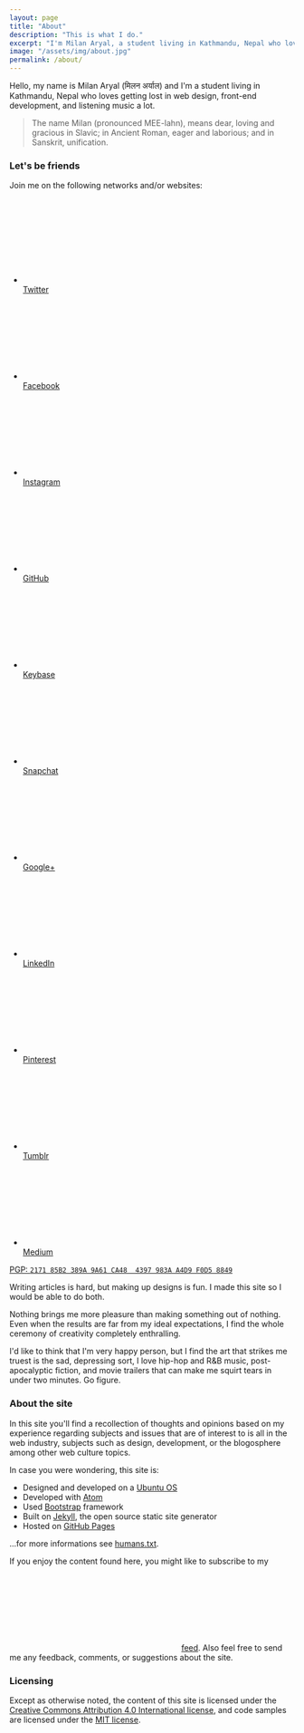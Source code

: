 ```yaml
---
layout: page
title: "About"
description: "This is what I do."
excerpt: "I'm Milan Aryal, a student living in Kathmandu, Nepal who loves getting lost in developing web, watching movies, and travelling new places."
image: "/assets/img/about.jpg"
permalink: /about/
---
```


Hello, my name is Milan Aryal (मिलन अर्याल) and I'm a student living in Kathmandu, Nepal who loves getting lost in web design, front-end development, and listening music a lot.

> The name Milan (pronounced MEE-lahn), means dear, loving and gracious in Slavic; in Ancient Roman, eager and laborious; and in Sanskrit, unification.

### Let's be friends

Join me on the following networks and/or websites:

<!-- Social links -->
<ul class="social-links">
  <li>
    <a rel="me" href="//twitter.com/MilanAryal">
      <span class="svg-icon svg-baseline" aria-hidden="true">
        <svg><use xlink:href="/assets/icons/icons.min.svg#icon-twitter"></use></svg>
      </span><br><span class="label">Twitter</span>
    </a>
  </li>
  <li>
    <a rel="me" href="//facebook.com/considermilan">
      <span class="svg-icon svg-baseline" aria-hidden="true">
        <svg><use xlink:href="/assets/icons/icons.min.svg#icon-facebook"></use></svg>
      </span><br><span class="label">Facebook</span>
    </a>
  </li>
  <li>
     <a rel="me" href="//instagram.com/milanaryal">
      <span class="svg-icon svg-baseline" aria-hidden="true">
        <svg><use xlink:href="/assets/icons/icons.min.svg#icon-instagram"></use></svg>
      </span><br><span class="label">Instagram</span>
    </a>
  </li>
  <li>
    <a rel="me" href="//github.com/MilanAryal">
      <span class="svg-icon svg-baseline" aria-hidden="true">
        <svg><use xlink:href="/assets/icons/icons.min.svg#icon-github"></use></svg>
      </span><br><span class="label">GitHub</span>
    </a>
  </li>
  <li>
    <a rel="me" href="//keybase.io/milanaryal">
      <span class="svg-icon svg-baseline" aria-hidden="true">
        <svg><use xlink:href="/assets/icons/icons.min.svg#icon-key"></use></svg>
      </span><br><span class="label">Keybase</span>
    </a>
  </li>
  <li>
    <a rel="me" href="//snapchat.com/add/milanaryal">
      <span class="svg-icon svg-baseline" aria-hidden="true">
        <svg><use xlink:href="/assets/icons/icons.min.svg#icon-snapchat"></use></svg>
      </span><br><span class="label">Snapchat</span>
    </a>
  </li>
  <li>
    <a rel="me" href="//google.com/+MilanAryal">
      <span class="svg-icon svg-baseline" aria-hidden="true">
        <svg><use xlink:href="/assets/icons/icons.min.svg#icon-google-plus"></use></svg>
      </span><br><span class="label">Google+</span>
    </a>
  </li>
  <li>
    <a rel="me" href="//linkedin.com/in/MilanAryal">
      <span class="svg-icon svg-baseline" aria-hidden="true">
        <svg><use xlink:href="/assets/icons/icons.min.svg#icon-linkedin"></use></svg>
      </span><br><span class="label">LinkedIn</span>
    </a>
  </li>
  <li>
    <a rel="me" href="//pinterest.com/milanaryal">
      <span class="svg-icon svg-baseline" aria-hidden="true">
        <svg><use xlink:href="/assets/icons/icons.min.svg#icon-pinterest"></use></svg>
      </span><br><span class="label">Pinterest</span>
    </a>
  </li>
  <li>
    <a rel="me" href="//milanaryal.tumblr.com">
      <span class="svg-icon svg-baseline" aria-hidden="true">
        <svg><use xlink:href="/assets/icons/icons.min.svg#icon-tumblr"></use></svg>
      </span><br><span class="label">Tumblr</span>
    </a>
  </li>
  <li>
    <a rel="me" href="//medium.com/@MilanAryal">
      <span class="svg-icon svg-baseline" aria-hidden="true">
        <svg><use xlink:href="/assets/icons/icons.min.svg#icon-medium"></use></svg>
      </span><br><span class="label">Medium</span>
    </a>
  </li>
</ul>

<p class="pgp-key">
  <a href="//keybase.io/milanaryal/key.asc">
    PGP: <code>2171 85B2 389A 9A61 CA48  4397 983A A4D9 F0D5 8849</code>
  </a>
</p>

Writing articles is hard, but making up designs is fun. I made this site so I would be able to do both.

Nothing brings me more pleasure than making something out of nothing. Even when the results are far from my ideal expectations, I find the whole ceremony of creativity completely enthralling.

I'd like to think that I'm very happy person, but I find the art that strikes me truest is the sad, depressing sort, I love hip-hop and R&B music, post-apocalyptic fiction, and movie trailers that can make me squirt tears in under two minutes. Go figure.

### About the site

In this site you'll find a recollection of thoughts and opinions based on my experience regarding subjects and issues that are of interest to is all in the web industry, subjects such as design, development, or the blogosphere among other web culture topics.

In case you were wondering, this site is:

* Designed and developed on a [Ubuntu OS](http://www.ubuntu.com/)
* Developed with [Atom](http://atom.io/)
* Used [Bootstrap](http://getbootstrap.com/) framework
* Built on [Jekyll](http://jekyllrb.com/), the open source static site generator
* Hosted on [GitHub Pages](http://pages.github.com/)

...for more informations see [humans.txt](/humans.txt).

If you enjoy the content found here, you might like to subscribe to my <span class="svg-icon icon-feed svg-baseline" aria-hidden="true"><svg><use xlink:href="/assets/icons/icons.min.svg#icon-feed"></use></svg></span> [feed](/feed.xml). Also feel free to send me any feedback, comments, or suggestions about the site.

### Licensing

Except as otherwise noted, the content of this site is licensed under the <a rel="license cc:license" href="//creativecommons.org/licenses/by/4.0/">Creative Commons Attribution 4.0 International license</a>, and code samples are licensed under the <a rel="license" href="//raw.githubusercontent.com/MilanAryal/milanaryal.github.io/master/LICENSE">MIT license</a>.
